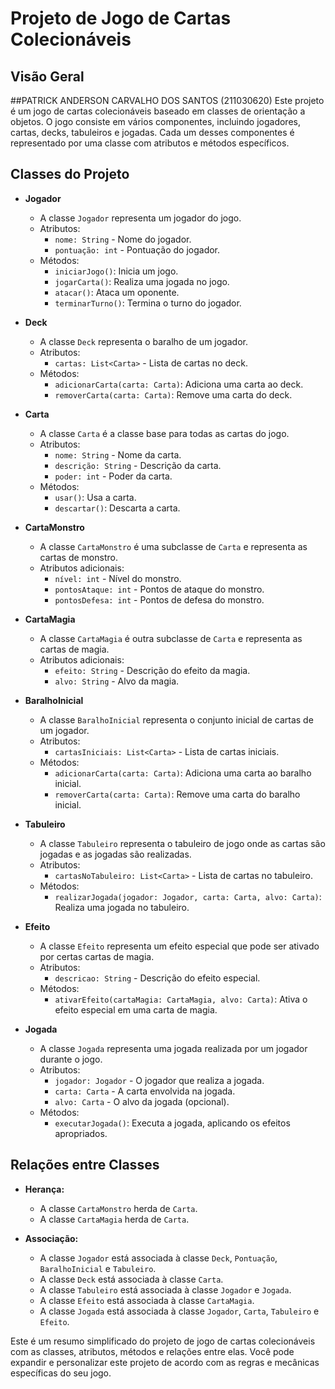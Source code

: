 # Projeto de Jogo de Cartas Colecionáveis

## Visão Geral

##PATRICK ANDERSON CARVALHO DOS SANTOS (211030620)
Este projeto é um jogo de cartas colecionáveis baseado em classes de orientação a objetos. O jogo consiste em vários componentes, incluindo jogadores, cartas, decks, tabuleiros e jogadas. Cada um desses componentes é representado por uma classe com atributos e métodos específicos.

## Classes do Projeto
- **Jogador**
  - A classe `Jogador` representa um jogador do jogo.
  - Atributos:
    - `nome: String` - Nome do jogador.
    - `pontuação: int` - Pontuação do jogador.
  - Métodos:
    - `iniciarJogo()`: Inicia um jogo.
    - `jogarCarta()`: Realiza uma jogada no jogo.
    - `atacar()`: Ataca um oponente.
    - `terminarTurno()`: Termina o turno do jogador.

- **Deck**
  - A classe `Deck` representa o baralho de um jogador.
  - Atributos:
    - `cartas: List<Carta>` - Lista de cartas no deck.
  - Métodos:
    - `adicionarCarta(carta: Carta)`: Adiciona uma carta ao deck.
    - `removerCarta(carta: Carta)`: Remove uma carta do deck.

- **Carta**
  - A classe `Carta` é a classe base para todas as cartas do jogo.
  - Atributos:
    - `nome: String` - Nome da carta.
    - `descrição: String` - Descrição da carta.
    - `poder: int` - Poder da carta.
  - Métodos:
    - `usar()`: Usa a carta.
    - `descartar()`: Descarta a carta.

- **CartaMonstro**
  - A classe `CartaMonstro` é uma subclasse de `Carta` e representa as cartas de monstro.
  - Atributos adicionais:
    - `nível: int` - Nível do monstro.
    - `pontosAtaque: int` - Pontos de ataque do monstro.
    - `pontosDefesa: int` - Pontos de defesa do monstro.

- **CartaMagia**
  - A classe `CartaMagia` é outra subclasse de `Carta` e representa as cartas de magia.
  - Atributos adicionais:
    - `efeito: String` - Descrição do efeito da magia.
    - `alvo: String` - Alvo da magia.

- **BaralhoInicial**
  - A classe `BaralhoInicial` representa o conjunto inicial de cartas de um jogador.
  - Atributos:
    - `cartasIniciais: List<Carta>` - Lista de cartas iniciais.
  - Métodos:
    - `adicionarCarta(carta: Carta)`: Adiciona uma carta ao baralho inicial.
    - `removerCarta(carta: Carta)`: Remove uma carta do baralho inicial.

- **Tabuleiro**
  - A classe `Tabuleiro` representa o tabuleiro de jogo onde as cartas são jogadas e as jogadas são realizadas.
  - Atributos:
    - `cartasNoTabuleiro: List<Carta>` - Lista de cartas no tabuleiro.
  - Métodos:
    - `realizarJogada(jogador: Jogador, carta: Carta, alvo: Carta)`: Realiza uma jogada no tabuleiro.

- **Efeito**
  - A classe `Efeito` representa um efeito especial que pode ser ativado por certas cartas de magia.
  - Atributos:
    - `descricao: String` - Descrição do efeito especial.
  - Métodos:
    - `ativarEfeito(cartaMagia: CartaMagia, alvo: Carta)`: Ativa o efeito especial em uma carta de magia.

- **Jogada**
  - A classe `Jogada` representa uma jogada realizada por um jogador durante o jogo.
  - Atributos:
    - `jogador: Jogador` - O jogador que realiza a jogada.
    - `carta: Carta` - A carta envolvida na jogada.
    - `alvo: Carta` - O alvo da jogada (opcional).
  - Métodos:
    - `executarJogada()`: Executa a jogada, aplicando os efeitos apropriados.

## Relações entre Classes
- **Herança:**
  - A classe `CartaMonstro` herda de `Carta`.
  - A classe `CartaMagia` herda de `Carta`.

- **Associação:**
  - A classe `Jogador` está associada à classe `Deck`, `Pontuação`, `BaralhoInicial` e `Tabuleiro`.
  - A classe `Deck` está associada à classe `Carta`.
  - A classe `Tabuleiro` está associada à classe `Jogador` e `Jogada`.
  - A classe `Efeito` está associada à classe `CartaMagia`.
  - A classe `Jogada` está associada à classe `Jogador`, `Carta`, `Tabuleiro` e `Efeito`.

Este é um resumo simplificado do projeto de jogo de cartas colecionáveis com as classes, atributos, métodos e relações entre elas. Você pode expandir e personalizar este projeto de acordo com as regras e mecânicas específicas do seu jogo.

